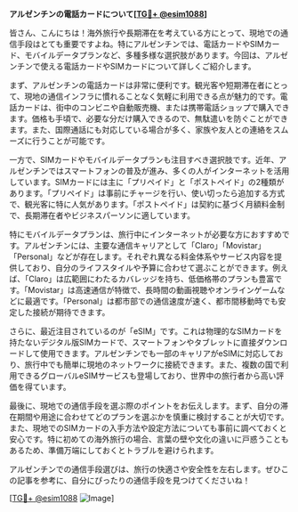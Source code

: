 **アルゼンチンの電話カードについて[[TG💪+ @esim1088](https://t.me/s/esim1088)]**

皆さん、こんにちは！海外旅行や長期滞在を考えている方にとって、現地での通信手段はとても重要ですよね。特にアルゼンチンでは、電話カードやSIMカード、モバイルデータプランなど、多種多様な選択肢があります。今回は、アルゼンチンで使える電話カードやSIMカードについて詳しくご紹介します。

まず、アルゼンチンの電話カードは非常に便利です。観光客や短期滞在者にとって、現地の通信インフラに慣れることなく気軽に利用できる点が魅力的です。電話カードは、街中のコンビニや自動販売機、または携帯電話ショップで購入できます。価格も手頃で、必要な分だけ購入できるので、無駄遣いを防ぐことができます。また、国際通話にも対応している場合が多く、家族や友人との連絡をスムーズに行うことが可能です。

一方で、SIMカードやモバイルデータプランも注目すべき選択肢です。近年、アルゼンチンではスマートフォンの普及が進み、多くの人がインターネットを活用しています。SIMカードには主に「プリペイド」と「ポストペイド」の2種類があります。「プリペイド」は事前にチャージを行い、使い切ったら追加する方式で、観光客に特に人気があります。「ポストペイド」は契約に基づく月額料金制で、長期滞在者やビジネスパーソンに適しています。

特にモバイルデータプランは、旅行中にインターネットが必要な方におすすめです。アルゼンチンには、主要な通信キャリアとして「Claro」「Movistar」「Personal」などが存在します。それぞれ異なる料金体系やサービス内容を提供しており、自分のライフスタイルや予算に合わせて選ぶことができます。例えば、「Claro」は広範囲にわたるカバレッジを持ち、低価格帯のプランも豊富です。「Movistar」は高速通信が特徴で、長時間の動画視聴やオンラインゲームなどに最適です。「Personal」は都市部での通信速度が速く、都市間移動時でも安定した接続が期待できます。

さらに、最近注目されているのが「eSIM」です。これは物理的なSIMカードを持たないデジタル版SIMカードで、スマートフォンやタブレットに直接ダウンロードして使用できます。アルゼンチンでも一部のキャリアがeSIMに対応しており、旅行中でも簡単に現地のネットワークに接続できます。また、複数の国で利用できるグローバルeSIMサービスも登場しており、世界中の旅行者から高い評価を得ています。

最後に、現地での通信手段を選ぶ際のポイントをお伝えします。まず、自分の滞在期間や用途に合わせてどのプランを選ぶかを慎重に検討することが大切です。また、現地でのSIMカードの入手方法や設定方法についても事前に調べておくと安心です。特に初めての海外旅行の場合、言葉の壁や文化の違いに戸惑うこともあるため、準備万端にしておくとトラブルを避けられます。

アルゼンチンでの通信手段選びは、旅行の快適さや安全性を左右します。ぜひこの記事を参考に、自分にぴったりの通信手段を見つけてくださいね！

[[TG💪+ @esim1088](https://t.me/s/esim1088) ![Image](https://i.postimg.cc/Y0z9fWf4/image.png)]